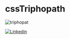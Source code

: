 # cssTriphopath
![triphopat](https://github.com/AydinKivanc/cssTriphopath/assets/63602100/cf6ccc26-1288-4cb0-bafa-1a66c474bd76)


[![Linkedin](https://img.shields.io/badge/-Linkedin-000?style=quare&labelColor=000&logo=Linkedin&logoColor=white&link=https://linkedin.com/in/aydinkivanc/)](https://linkedin.com/in/aydinkivanc/) 



